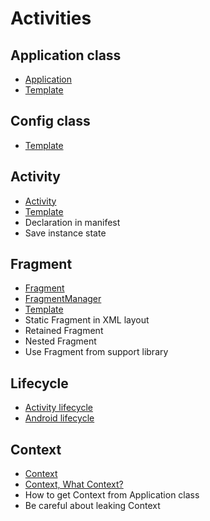 Activities
==========


Application class
-----------------

- [Application](https://developer.android.com/reference/android/app/Application.html)
- [Template](https://github.com/petrnohejl/Android-Templates-And-Utilities/tree/master/Src-Application-Class)


Config class
------------

- [Template](https://github.com/petrnohejl/Android-Templates-And-Utilities/tree/master/Src-Config)


Activity
--------

- [Activity](https://developer.android.com/reference/android/app/Activity.html)
- [Template](https://github.com/petrnohejl/Android-Templates-And-Utilities/tree/master/Src-MVC-Activity)
- Declaration in manifest
- Save instance state


Fragment
--------

- [Fragment](https://developer.android.com/guide/components/fragments.html)
- [FragmentManager](https://developer.android.com/reference/android/app/FragmentManager.html)
- [Template](https://github.com/petrnohejl/Android-Templates-And-Utilities/tree/master/Src-MVC-Fragment)
- Static Fragment in XML layout
- Retained Fragment
- Nested Fragment
- Use Fragment from support library


Lifecycle
---------

- [Activity lifecycle](https://developer.android.com/guide/components/activities/activity-lifecycle.html)
- [Android lifecycle](https://github.com/xxv/android-lifecycle)


Context
-------

- [Context](https://developer.android.com/reference/android/content/Context.html)
- [Context, What Context?](https://possiblemobile.com/2013/06/context/)
- How to get Context from Application class
- Be careful about leaking Context
